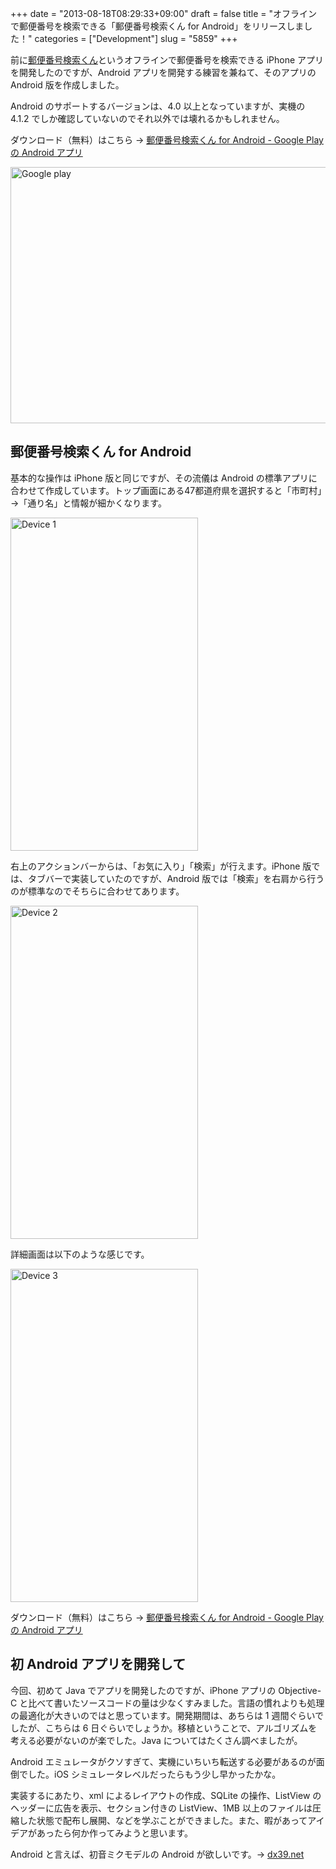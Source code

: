 +++
date = "2013-08-18T08:29:33+09:00"
draft = false
title = "オフラインで郵便番号を検索できる「郵便番号検索くん for Android」をリリースしました！"
categories = ["Development"]
slug = "5859"
+++

前に<a href="http://rakuishi.com/myapp/5103/" target="_blank">郵便番号検索くん</a>というオフラインで郵便番号を検索できる iPhone アプリを開発したのですが、Android アプリを開発する練習を兼ねて、そのアプリの Android 版を作成しました。

Android のサポートするバージョンは、4.0 以上となっていますが、実機の 4.1.2 でしか確認していないのでそれ以外では壊れるかもしれません。

ダウンロード（無料）はこちら → <a href="https://play.google.com/store/apps/details?id=com.rakuishi.postalcode" target="_blank">郵便番号検索くん for Android - Google Play の Android アプリ</a>

<img class="align-center" src="/images/2013/08/google_play.png" alt="Google play" title="google_play.png" border="0" width="640" height="410" />

<h2>郵便番号検索くん for Android</h2>

基本的な操作は iPhone 版と同じですが、その流儀は Android の標準アプリに合わせて作成しています。トップ画面にある47都道府県を選択すると「市町村」→「通り名」と情報が細かくなります。

<img class="align-center" src="/images/2013/08/device-1.png" alt="Device 1" title="device-1.png" border="0" width="300" height="533" />

右上のアクションバーからは、「お気に入り」「検索」が行えます。iPhone 版では、タブバーで実装していたのですが、Android 版では「検索」を右肩から行うのが標準なのでそちらに合わせてあります。

<img class="align-center" src="/images/2013/08/device-2.png" alt="Device 2" title="device-2.png" border="0" width="300" height="533" />

詳細画面は以下のような感じです。

<img class="align-center" src="/images/2013/08/device-3.png" alt="Device 3" title="device-3.png" border="0" width="300" height="533" />

ダウンロード（無料）はこちら → <a href="https://play.google.com/store/apps/details?id=com.rakuishi.postalcode" target="_blank">郵便番号検索くん for Android - Google Play の Android アプリ</a>

<h2>初 Android アプリを開発して</h2>

今回、初めて Java でアプリを開発したのですが、iPhone アプリの Objective-C と比べて書いたソースコードの量は少なくすみました。言語の慣れよりも処理の最適化が大きいのではと思っています。開発期間は、あちらは 1 週間ぐらいでしたが、こちらは 6 日ぐらいでしょうか。移植ということで、アルゴリズムを考える必要がないのが楽でした。Java についてはたくさん調べましたが。

Android エミュレータがクソすぎて、実機にいちいち転送する必要があるのが面倒でした。iOS シミュレータレベルだったらもう少し早かったかな。

実装するにあたり、xml によるレイアウトの作成、SQLite の操作、ListView のヘッダーに広告を表示、セクション付きの ListView、1MB 以上のファイルは圧縮した状態で配布し展開、などを学ぶことができました。また、暇があってアイデアがあったら何か作ってみようと思います。

Android と言えば、初音ミクモデルの Android が欲しいです。→ <a href="http://dx39.net/" target="_blank">dx39.net</a>
